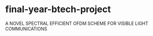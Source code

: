 # final-year-btech-project

A NOVEL SPECTRAL EFFICIENT OFDM SCHEME
FOR VISIBLE LIGHT COMMUNICATIONS
